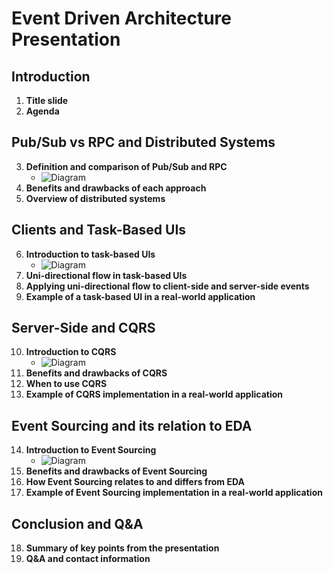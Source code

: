 # Event Driven Architecture Presentation

## Introduction
1. **Title slide**
2. **Agenda**

## Pub/Sub vs RPC and Distributed Systems
3. **Definition and comparison of Pub/Sub and RPC**
   - ![Diagram](https://miro.medium.com/max/700/1*OcmVkcsM5BWRHrg8GC17iw.png)
4. **Benefits and drawbacks of each approach**
5. **Overview of distributed systems**

## Clients and Task-Based UIs
6. **Introduction to task-based UIs**
   - ![Diagram](https://www.uxmatters.com/mt/archives/2014/12/images/Task-DrivenUserInterfaces-Figure1.png)
7. **Uni-directional flow in task-based UIs**
8. **Applying uni-directional flow to client-side and server-side events**
9. **Example of a task-based UI in a real-world application**

## Server-Side and CQRS
10. **Introduction to CQRS**
    - ![Diagram](https://docs.microsoft.com/en-us/azure/architecture/patterns/_images/cqrs.png)
11. **Benefits and drawbacks of CQRS**
12. **When to use CQRS**
13. **Example of CQRS implementation in a real-world application**

## Event Sourcing and its relation to EDA
14. **Introduction to Event Sourcing**
    - ![Diagram](https://docs.microsoft.com/en-us/azure/architecture/patterns/_images/event-sourcing.png)
15. **Benefits and drawbacks of Event Sourcing**
16. **How Event Sourcing relates to and differs from EDA**
17. **Example of Event Sourcing implementation in a real-world application**

## Conclusion and Q&A
18. **Summary of key points from the presentation**
19. **Q&A and contact information**
